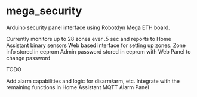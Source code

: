 # mega_security

Arduino security panel interface using Robotdyn Mega ETH board.

Currently monitors up to 28 zones ever .5 sec and reports to Home Assistant binary sensors
Web based interface for setting up zones.  Zone info stored in eeprom
Admin password stored in eeprom with Web Panel to change password

TODO

Add alarm capabilities and logic for disarm/arm, etc.
Integrate with the remaining functions in Home Assistant MQTT Alarm Panel
